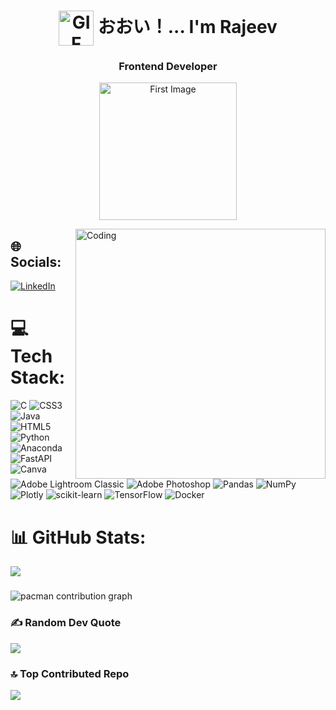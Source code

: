 <h1 align="center">
  <img src="https://github.com/user-attachments/assets/5872cdd2-1f1e-43d2-a8a3-b37c8f8c27ee" 
       alt="GIF" 
       style="vertical-align: middle; height: 2em;" />
  おおい！... I'm Rajeev 
</h1>



<h3 align="center">Frontend Developer</h3>
<div align="center">
  <img src="https://github.com/user-attachments/assets/7aa827c8-bb29-4cf7-8136-a396132a11ec" 
       alt="First Image" 
       style="width: 220px;  display: block;" />
</div>










  <img align="right" alt="Coding" width="400" 
       src="https://i.pinimg.com/originals/83/b8/09/83b809857acd41a7bad4935b4734f9fc.gif">
</div>







## 🌐 Socials:
[![LinkedIn](https://img.shields.io/badge/LinkedIn-%230077B5.svg?logo=linkedin&logoColor=white)](https://linkedin.com/in/rajeev-r-038695300) 

# 💻 Tech Stack:
![C](https://img.shields.io/badge/c-%2300599C.svg?style=for-the-badge&logo=c&logoColor=white) ![CSS3](https://img.shields.io/badge/css3-%231572B6.svg?style=for-the-badge&logo=css3&logoColor=white) ![Java](https://img.shields.io/badge/java-%23ED8B00.svg?style=for-the-badge&logo=openjdk&logoColor=white) ![HTML5](https://img.shields.io/badge/html5-%23E34F26.svg?style=for-the-badge&logo=html5&logoColor=white) ![Python](https://img.shields.io/badge/python-3670A0?style=for-the-badge&logo=python&logoColor=ffdd54) ![Anaconda](https://img.shields.io/badge/Anaconda-%2344A833.svg?style=for-the-badge&logo=anaconda&logoColor=white) ![FastAPI](https://img.shields.io/badge/FastAPI-005571?style=for-the-badge&logo=fastapi) ![Canva](https://img.shields.io/badge/Canva-%2300C4CC.svg?style=for-the-badge&logo=Canva&logoColor=white) ![Adobe Lightroom Classic](https://img.shields.io/badge/Adobe%20Lightroom%20Classic-31A8FF.svg?style=for-the-badge&logo=Adobe%20Lightroom%20Classic&logoColor=white) ![Adobe Photoshop](https://img.shields.io/badge/adobe%20photoshop-%2331A8FF.svg?style=for-the-badge&logo=adobe%20photoshop&logoColor=white) ![Pandas](https://img.shields.io/badge/pandas-%23150458.svg?style=for-the-badge&logo=pandas&logoColor=white) ![NumPy](https://img.shields.io/badge/numpy-%23013243.svg?style=for-the-badge&logo=numpy&logoColor=white) ![Plotly](https://img.shields.io/badge/Plotly-%233F4F75.svg?style=for-the-badge&logo=plotly&logoColor=white) ![scikit-learn](https://img.shields.io/badge/scikit--learn-%23F7931E.svg?style=for-the-badge&logo=scikit-learn&logoColor=white) ![TensorFlow](https://img.shields.io/badge/TensorFlow-%23FF6F00.svg?style=for-the-badge&logo=TensorFlow&logoColor=white) ![Docker](https://img.shields.io/badge/docker-%230db7ed.svg?style=for-the-badge&logo=docker&logoColor=white)
# 📊 GitHub Stats:
![](https://github-readme-streak-stats.herokuapp.com/?user=Rajeev-08&theme=dark&hide_border=true)<br/>


###

<picture>
  <source media="(prefers-color-scheme: dark)" srcset="https://raw.githubusercontent.com/Rajeev-08/Rajeev-08/output/pacman-contribution-graph-dark.svg">
  <source media="(prefers-color-scheme: light)" srcset="https://raw.githubusercontent.com/Rajeev-08/Rajeev-08/output/pacman-contribution-graph.svg">
  <img alt="pacman contribution graph" src="https://raw.githubusercontent.com/Rajeev-08/Rajeev-08/output/pacman-contribution-graph.svg">
</picture>

###

### ✍️ Random Dev Quote
![](https://quotes-github-readme.vercel.app/api?type=horizontal&theme=radical)

### 🔝 Top Contributed Repo
![](https://github-contributor-stats.vercel.app/api?username=Rajeev-08&limit=5&theme=neon&combine_all_yearly_contributions=true)





